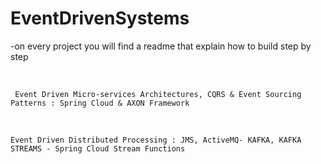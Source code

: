 # EventDrivenSystems
-on every project you will find a readme that explain how to build step by step

<br>


     Event Driven Micro-services Architectures, CQRS & Event Sourcing Patterns : Spring Cloud & AXON Framework
     
<br>

    Event Driven Distributed Processing : JMS, ActiveMQ- KAFKA, KAFKA STREAMS - Spring Cloud Stream Functions
     
     
